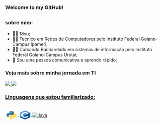 ### Welcome to my GitHub! 

##

### sobre mim:

- 👩‍💻 18yo;
- 👩‍🎓 Tecnico em Redes de Computadores pelo Instituto Federal Goiano-Campus Ipameri;
- 👩‍🎓 Cursando Bacharelado em sistemas de informação pelo Instituto Federal Goiano-Campus Urutaí;
- 🎤 Sou uma pessoa comunicativa e aprendo rápido;




### Veja mais sobre minha jornada em TI
<div>
  <a href="https://github.com/LDRRosa>
<div>  
  <a href="https://github.com/LDRRosa">
      <img height="170em" src="https://github-readme-stats.vercel.app/api/top-langs/?username=LDRRosa&layout=compact&langs_count=7&theme=tokyonight"/> 
      <img height="170em" src="https://github-readme-stats.vercel.app/api?username=LDRRosa&show_icons=true&theme=tokyonight&include_all_commits=true&count_private=true"/>
                                                                                                                                                     
</div>

                                                                                                                                                                    
### Linguagens que estou familiarizado:
<div style="display: inline_block; width: fit-content"><br>
  <img align="center" alt="Csharp" height="30" width="40" src="https://raw.githubusercontent.com/devicons/devicon/master/icons/python/python-original.svg">
  <img align="center" alt="Csharp" height="30" width="40" src="https://raw.githubusercontent.com/devicons/devicon/master/icons/c/c-original.svg">
  <img align="center" alt="Java" height="30" width="40" src="https://cdn.jsdelivr.net/gh/devicons/devicon/icons/java/java-original.svg" />
 

 
